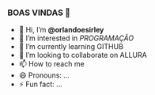 ### BOAS VINDAS 🐶
- 👋 Hi, I’m **@orlandoesirley**
- 👀 I’m interested in _PROGRAMAÇÃO_
- 🌱 I’m currently learning GITHUB
- 💞️ I’m looking to collaborate on ALLURA
- 📫 How to reach me 
- 😄 Pronouns: ...
- ⚡ Fun fact: ...

<!---
orlandoesirley/orlandoesirley is a ✨ special ✨ repository because its `README.md` (this file) appears on your GitHub profile.
You can click the Preview link to take a look at your changes.
--->
